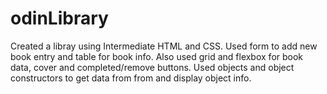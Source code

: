 # odinLibrary

Created a libray using Intermediate HTML and CSS. Used form to add new book entry and table for book info. Also used grid and flexbox for book data, cover and completed/remove buttons. Used objects and object constructors to get data from from and display object info.